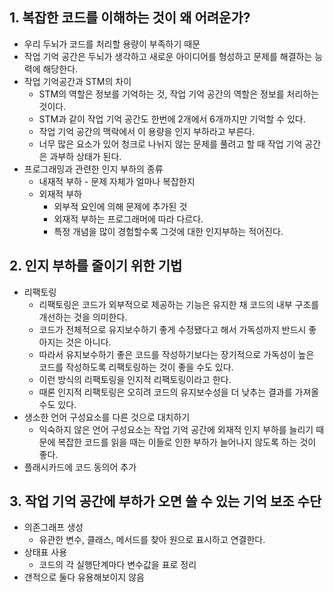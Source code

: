 ## 1. 복잡한 코드를 이해하는 것이 왜 어려운가?

- 우리 두뇌가 코드를 처리할 용량이 부족하기 때문
- 작업 기억 공간은 두뇌가 생각하고 새로운 아이디어를 형성하고 문제를 해결하는 능력에 해당한다.
- 작업 기억공간과 STM의 차이
  - STM의 역할은 정보를 기억하는 것, 작업 기억 공간의 역할은 정보를 처리하는 것이다.
  - STM과 같이 작업 기억 공간도 한번에 2개에서 6개까지만 기억할 수 있다.
  - 작업 기억 공간의 맥락에서 이 용량을 인지 부하라고 부른다.
  - 너무 많은 요소가 있어 청크로 나뉘지 않는 문제를 풀려고 할 때 작업 기억 공간은 과부하 상태가 된다.
- 프로그래밍과 관련한 인지 부하의 종류
  - 내재적 부하 - 문제 자체가 얼마나 복잡한지
  - 외재적 부하
    - 외부적 요인에 의해 문제에 추가된 것
    - 외재적 부하는 프로그래머에 따라 다르다.
    - 특정 개념을 많이 경험할수록 그것에 대한 인지부하는 적어진다.

## 2. 인지 부하를 줄이기 위한 기법

- 리팩토링
  - 리팩토링은 코드가 외부적으로 제공하는 기능은 유지한 채 코드의 내부 구조를 개선하는 것을 의미한다.
  - 코드가 전체적으로 유지보수하기 좋게 수정됐다고 해서 가독성까지 반드시 좋아지는 것은 아니다.
  - 따라서 유지보수하기 좋은 코드를 작성하기보다는 장기적으로 가독성이 높은 코드를 작성하도록 리팩토링하는 것이 좋을 수도 있다.
  - 이런 방식의 리팩토링을 인지적 리팩토링이라고 한다.
  - 때론 인지적 리팩토링은 오히려 코드의 유지보수성을 더 낮추는 결과를 가져올 수도 있다.
- 생소한 언어 구성요소를 다른 것으로 대치하기
  - 익숙하지 않은 언어 구성요소는 작업 기억 공간에 외재적 인지 부하를 늘리기 때문에 복잡한 코드를 읽을 때는 이들로 인한 부하가 늘어나지 않도록 하는 것이 좋다.
- 플래시카드에 코드 동의어 추가

## 3. 작업 기억 공간에 부하가 오면 쓸 수 있는 기억 보조 수단

- 의존그래프 생성
  - 유관한 변수, 클래스, 메서드를 찾아 원으로 표시하고 연결한다.
- 상태표 사용
  - 코드의 각 실행단계마다 변수값을 표로 정리
- 갠적으로 둘다 유용해보이지 않음
